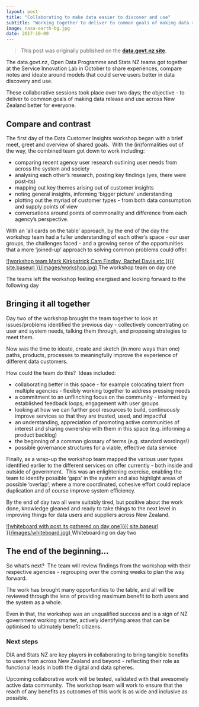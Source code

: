 ```yaml
---
layout: post
title: "Collaborating to make data easier to discover and use"
subtitle: "Working together to deliver to common goals of making data release and use across New Zealand better for everyone."
image: nasa-earth-bg.jpg
date: 2017-10-09
---
```


> This post was originally published on the [**data.govt.nz site**](https://data.govt.nz/blog/collaborating-to-make-data-easier-to-discover-and-use/ "NZ open data site").

The data.govt.nz, Open Data Programme and Stats NZ teams got together at the Service Innovation Lab in October to share experiences, compare notes and ideate around models that could serve users better in data discovery and use.

These collaborative sessions took place over two days; the objective - to deliver to common goals of making data release and use across New Zealand better for everyone.

## Compare and contrast

The first day of the Data Customer Insights workshop began with a brief meet, greet and overview of shared goals.  With the (in)formalities out of the way, the combined team got down to work including:

*   comparing recent agency user research outlining user needs from across the system and society
*   analysing each other’s research, posting key findings (yes, there were post-its)
*   mapping out key themes arising out of customer insights
*   noting general insights, informing ‘bigger picture’ understanding
*   plotting out the myriad of customer types - from both data consumption and supply points of view
*   conversations around points of commonality and difference from each agency’s perspective.

With an ‘all cards on the table’ approach, by the end of the day the workshop team had a fuller understanding of each other’s space - our user groups, the challenges faced - and a growing sense of the opportunities that a more ‘joined-up’ approach to solving common problems could offer.

[![workshop team Mark Kirkpatrick,Cam Findlay, Rachel Davis etc.]({{ site.baseurl }}/images/workshop.jpg) ](#) <span class="caption text-muted">The workshop team on day one</span>

The teams left the workshop feeling energised and looking forward to the following day

## Bringing it all together

Day two of the workshop brought the team together to look at issues/problems identified the previous day - collectively concentrating on user and system needs, talking them through, and proposing strategies to meet them.

Now was the time to ideate, create and sketch (in more ways than one) paths, products, processes to meaningfully improve the experience of different data customers.

How could the team do this?  Ideas included:

*   collaborating better in this space - for example colocating talent from multiple agencies - flexibly working together to address pressing needs
*   a commitment to an unflinching focus on the community - informed by established feedback loops; engagement with user groups
*   looking at how we can further pool resources to build, continuously improve services so that they are trusted, used, and impactful
*   an understanding, appreciation of promoting active communities of interest and sharing ownership with them in this space (e.g. informing a product backlog)
*   the beginning of a common glossary of terms (e.g. standard wordings!)
*   possible governance structures for a viable, effective data service

Finally, as a wrap-up the workshop team mapped the various user types identified earlier to the different services on offer currently - both inside and outside of government.  This was an enlightening exercise, enabling the team to identify possible ‘gaps’ in the system and also highlight areas of possible ‘overlap’; where a more coordinated, cohesive effort could replace duplication and of course improve system efficiency.

By the end of day two all were suitably tired, but positive about the work done, knowledge gleaned and ready to take things to the next level in improving things for data users and suppliers across New Zealand.

[![whiteboard with post its gathered on day one]({{ site.baseurl }}/images/whiteboard.jpg) ](#) <span class="caption text-muted">Whiteboarding on day two</span>

## The end of the beginning...

So what’s next?  The team will review findings from the workshop with their respective agencies - regrouping over the coming weeks to plan the way forward.

The work has brought many opportunities to the table, and all will be reviewed through the lens of providing maximum benefit to both users and the system as a whole.

Even in that, the workshop was an unqualified success and is a sign of NZ government working smarter, actively identifying areas that can be optimised to ultimately benefit citizens.  

### Next steps

DIA and Stats NZ are key players in collaborating to bring tangible benefits to users from across New Zealand and beyond - reflecting their role as functional leads in both the digital and data spheres.

Upcoming collaborative work will be tested, validated with that awesomely active data community.  The workshop team will work to ensure that the reach of any benefits as outcomes of this work is as wide and inclusive as possible.
